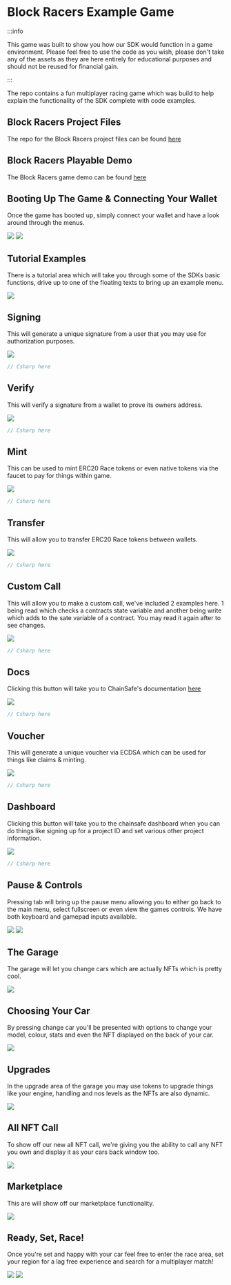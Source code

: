 ﻿---
slug: /current/block-racers-game
sidebar_position: 15
sidebar_label: Block Racers Game
---


# Block Racers Example Game

:::info

This game was built to show you how our SDK would function in a game environment. Please feel free to use the code as you wish, please don't take any of the assets as they are here entirely for educational purposes and should not be reused for financial gain.

:::

The repo contains a fun multiplayer racing game which was build to help explain the functionality of the SDK complete with code examples.

## Block Racers Project Files
The repo for the Block Racers project files can be found [here](https://github.com/ChainSafe/BlockRacers/)

## Block Racers Playable Demo
The Block Racers game demo can be found [here](https://chainsafe.github.io/BlockRacersGame/)

## Booting Up The Game & Connecting Your Wallet
Once the game has booted up, simply connect your wallet and have a look around through the menus.

![](v2Assets/blockracers1.png)
![](v2Assets/blockracers18.png)

## Tutorial Examples
There is a tutorial area which will take you through some of the SDKs basic functions, drive up to one of the floating texts to bring up an example menu.

![](v2Assets/blockracers2.png)

## Signing
This will generate a unique signature from a user that you may use for authorization purposes.

![](v2Assets/blockracers3.png)

```csharp
// Csharp here
```

## Verify
This will verify a signature from a wallet to prove its owners address.

![](v2Assets/blockracers4.png)

```csharp
// Csharp here
```

## Mint
This can be used to mint ERC20 Race tokens or even native tokens via the faucet to pay for things within game.

![](v2Assets/blockracers5.png)

```csharp
// Csharp here
```

## Transfer
This will allow you to transfer ERC20 Race tokens between wallets.

![](v2Assets/blockracers6.png)

```csharp
// Csharp here
```

## Custom Call
This will allow you to make a custom call, we've included 2 examples here. 1 being read which checks a contracts state variable and another being write which adds to the sate variable of a contract. You may read it again after to see changes.

![](v2Assets/blockracers7.png)

```csharp
// Csharp here
```

## Docs
Clicking this button will take you to ChainSafe's documentation [here](https://docs.gaming.chainsafe.io/)

![](v2Assets/blockracers8.png)

```csharp
// Csharp here
```

## Voucher
This will generate a unique voucher via ECDSA which can be used for things like claims & minting.

![](v2Assets/blockracers9.png)

```csharp
// Csharp here
```

## Dashboard
Clicking this button will take you to the chainsafe dashboard when you can do things like signing up for a project ID and set various other project information.

![](v2Assets/blockracers10.png)

```csharp
// Csharp here
```

## Pause & Controls
Pressing tab will bring up the pause menu allowing you to either go back to the main menu, select fullscreen or even view the games controls. We have both keyboard and gamepad inputs available.

![](v2Assets/blockracers11.png)
![](v2Assets/blockracers12.png)

## The Garage
The garage will let you change cars which are actually NFTs which is pretty cool.

![](v2Assets/blockracers13.png)

## Choosing Your Car
By pressing change car you'll be presented with options to change your model, colour, stats and even the NFT displayed on the back of your car.

![](v2Assets/blockracers14.png)
## Upgrades
In the upgrade area of the garage you may use tokens to upgrade things like your engine, handling and nos levels as the NFTs are also dynamic.

![](v2Assets/blockracers15.png)

## All NFT Call
To show off our new all NFT call, we're giving you the ability to call any NFT you own and display it as your cars back window too.

![](v2Assets/blockracers16.png)

## Marketplace
This are will show off our marketplace functionality.

![](v2Assets/blockracers17.png)

## Ready, Set, Race!
Once you're set and happy with your car feel free to enter the race area, set your region for a lag free experience and search for a multiplayer match!

![](v2Assets/blockracers19.png)
![](v2Assets/blockracers20.png)
